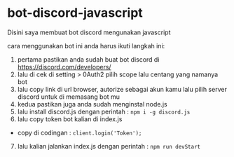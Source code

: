 # bot-discord-javascript
Disini saya membuat bot discord mengunakan javascript

cara menggunakan bot ini anda harus ikuti langkah ini:

1. pertama pastikan anda sudah buat bot discord  di https://discord.com/developers/
2. lalu di cek di setting > 0Auth2 pilih scope lalu centang yang namanya bot
3. lalu copy link di url browser, autorize sebagai akun kamu lalu pilih server discord untuk di memasang bot mu
4. kedua pastikan juga anda sudah menginstal node.js
5. lalu install discord.js dengan perintah : `npm i -g discord.js`
6. lalu copy token bot kalian di index.js 
  - copy di codingan : `client.login('Token');`
7. lalu kalian jalankan index.js dengan perintah : `npm run devStart`





